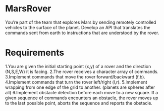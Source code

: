 # MarsRover

You’re part of the team that explores Mars by sending remotely controlled vehicles to the surface of the planet. 
Develop an API that translates the commands sent from earth to instructions that are understood by the rover.

# Requirements

1.You are given the initial starting point (x,y) of a rover and the direction (N,S,E,W) it is facing.
2.The rover receives a character array of commands.
3.Implement commands that move the rover forward/backward (f,b).
4.Implement commands that turn the rover left/right (l,r).
5.Implement wrapping from one edge of the grid to another. (planets are spheres after all)
6.Implement obstacle detection before each move to a new square. If a given sequence of commands encounters an obstacle, the rover moves up to the last possible point, aborts the sequence and reports the obstacle.
